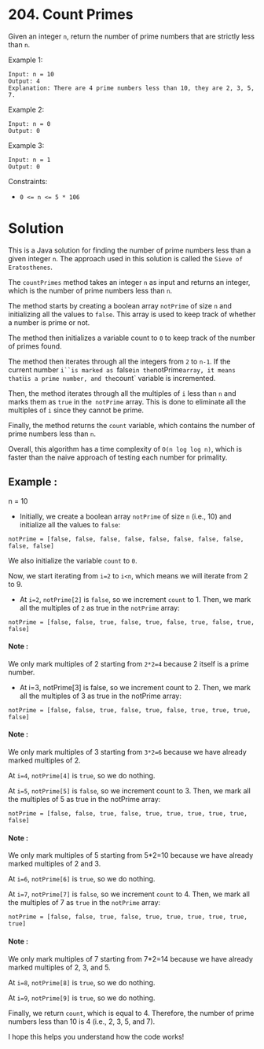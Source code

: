 # 204. Count Primes

Given an integer `n`, return the number of prime numbers that are strictly less than `n`.

 

Example 1:
````
Input: n = 10
Output: 4
Explanation: There are 4 prime numbers less than 10, they are 2, 3, 5, 7.
````

Example 2:
````
Input: n = 0
Output: 0
````

Example 3:
````
Input: n = 1
Output: 0
````

Constraints:

- `0 <= n <= 5 * 106`


# Solution

This is a Java solution for finding the number of prime numbers less than a given integer `n`. The approach used in this solution is called the `Sieve of Eratosthenes`.

The `countPrimes` method takes an integer `n` as input and returns an integer, which is the number of prime numbers less than `n`.

The method starts by creating a boolean array `notPrime` of size `n` and initializing all the values to `false`. This array is used to keep track of whether a number is prime or not.

The method then initializes a variable count to `0` to keep track of the number of primes found.

The method then iterates through all the integers from `2` to `n-1`. If the current number `i``is marked as `false` in the `notPrime` array, it means that `i` is a prime number, and the `count` variable is incremented.

Then, the method iterates through all the multiples of `i` less than `n` and marks them as `true` in the` notPrime` array. This is done to eliminate all the multiples of `i` since they cannot be prime.

Finally, the method returns the `count` variable, which contains the number of prime numbers less than `n`.

Overall, this algorithm has a time complexity of `O(n log log n)`, which is faster than the naive approach of testing each number for primality.


## Example :

n = 10

- Initially, we create a boolean array `notPrime` of size `n` (i.e., 10) and initialize all the values to `false`:

````
notPrime = [false, false, false, false, false, false, false, false, false, false]
````

We also initialize the variable `count` to `0`.


Now, we start iterating from `i=2` to `i<n`, which means we will iterate from 2 to 9.

- At `i=2`, `notPrime[2]` is `false`, so we increment `count` to 1. Then, we mark all the multiples of `2` as true in the `notPrime` array:


````
notPrime = [false, false, true, false, true, false, true, false, true, false]
````

#### Note :
We only mark multiples of 2 starting from `2*2=4` because 2 itself is a prime number.

- At i=3, notPrime[3] is false, so we increment count to 2. Then, we mark all the multiples of 3 as true in the notPrime array:

````
notPrime = [false, false, true, false, true, false, true, true, true, false]
````

#### Note :
We only mark multiples of 3 starting from `3*2=6` because we have already marked multiples of 2.

At `i=4`, `notPrime[4]` is `true`, so we do nothing.

At `i=5`, `notPrime[5]` is `false`, so we increment count to 3. Then, we mark all the multiples of 5 as true in the notPrime array:

````
notPrime = [false, false, true, false, true, true, true, true, true, false]
````

#### Note :
We only mark multiples of 5 starting from 5*2=10 because we have already marked multiples of 2 and 3.

At `i=6`, `notPrime[6]` is `true`, so we do nothing.

At `i=7`, `notPrime[7]` is `false`, so we increment `count` to 4. Then, we mark all the multiples of 7 as `true` in the `notPrime` array:

````
notPrime = [false, false, true, false, true, true, true, true, true, true]
````

#### Note :
We only mark multiples of 7 starting from 7*2=14 because we have already marked multiples of 2, 3, and 5.

At `i=8`, `notPrime[8]` is `true`, so we do nothing.

At `i=9`, `notPrime[9]` is `true`, so we do nothing.

Finally, we return `count`, which is equal to 4. Therefore, the number of prime numbers less than 10 is 4 (i.e., 2, 3, 5, and 7).

I hope this helps you understand how the code works!